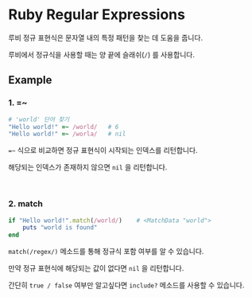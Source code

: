 # Ruby Regular Expressions

루비 정규 표현식은 문자열 내의 특정 패턴을 찾는 데 도움을 줍니다.

루비에서 정규식을 사용할 때는 양 끝에 슬래쉬(`/`) 를 사용합니다.

## Example

### 1. =~
```ruby
# 'world' 단어 찾기
"Hello world!" =~ /world/   # 6
"Hello world!" =~ /worla/   # nil
```

`=~` 식으로 비교하면 정규 표현식이 시작되는 인덱스를 리턴합니다.

해당되는 인덱스가 존재하지 않으면 `nil` 을 리턴합니다.

<br>

### 2. match
```ruby
if "Hello world!".match(/world/)    # <MatchData "world">
    puts "world is found"
end
```

`match(/regex/)` 메소드를 통해 정규식 포함 여부를 알 수 있습니다.

만약 정규 표현식에 해당되는 값이 없다면 `nil` 을 리턴합니다.

간단히 `true / false` 여부만 알고싶다면 `include?` 메소드를 사용할 수 있습니다.
